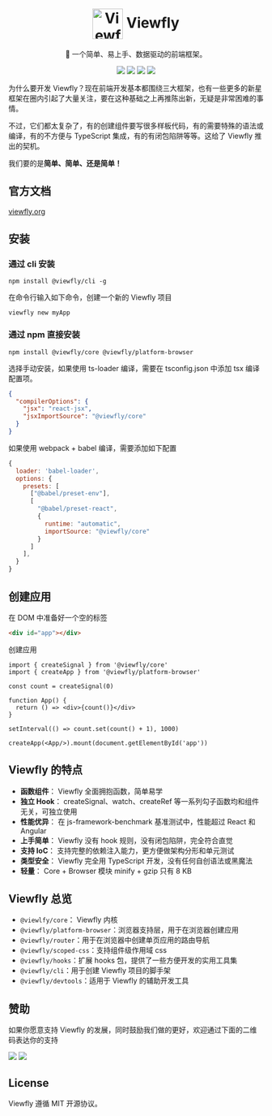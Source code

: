 <h1 align="center"><img src="./_source/logo.svg" alt="Viewfly" width="60px" align="center"> Viewfly</h1>

<p align="center">🚀 一个简单、易上手、数据驱动的前端框架。</p>

<p align="center">
  <img src="https://img.shields.io/badge/build-passing-green">
  <img src="https://img.shields.io/npm/v/%40viewfly%2Fcore">
  <img src="https://img.shields.io/npm/dm/%40viewfly/core">
  <img src="https://img.shields.io/badge/coverage-100%25-blue">
</p>

为什么要开发 Viewfly？现在前端开发基本都围绕三大框架，也有一些更多的新星框架在圈内引起了大量关注，要在这种基础之上再推陈出新，无疑是非常困难的事情。

不过，它们都太复杂了，有的创建组件要写很多样板代码，有的需要特殊的语法或编译，有的不方便与 TypeScript 集成，有的有闭包陷阱等等。这给了 Viewfly 推出的契机。

我们要的是**简单、简单、还是简单！**


## 官方文档

[viewfly.org](https://viewfly.org)

## 安装

### 通过 cli 安装

```
npm install @viewfly/cli -g
```
在命令行输入如下命令，创建一个新的 Viewfly 项目
```
viewfly new myApp
```

### 通过 npm 直接安装
```
npm install @viewfly/core @viewfly/platform-browser
```
选择手动安装，如果使用 ts-loader 编译，需要在 tsconfig.json 中添加 tsx 编译配置项。

```json
{
  "compilerOptions": {
    "jsx": "react-jsx",
    "jsxImportSource": "@viewfly/core"
  }
}
```
如果使用 webpack + babel 编译，需要添加如下配置

```js
{
  loader: 'babel-loader',
  options: {
    presets: [
      ["@babel/preset-env"],
      [
        "@babel/preset-react",
        {
          runtime: "automatic",
          importSource: "@viewfly/core"
        }
      ]
    ],
  }
}
```
## 创建应用

在 DOM 中准备好一个空的标签
```html
<div id="app"></div>
```
创建应用

```tsx
import { createSignal } from '@viewfly/core'
import { createApp } from '@viewfly/platform-browser'

const count = createSignal(0)

function App() {
  return () => <div>{count()}</div>
}

setInterval(() => count.set(count() + 1), 1000)

createApp(<App/>).mount(document.getElementById('app'))
```

## Viewfly 的特点

+ **函数组件**： Viewfly 全面拥抱函数，简单易学
+ **独立 Hook**： createSignal、watch、createRef 等一系列勾子函数均和组件无关，可独立使用
+ **性能优异**： 在 js-framework-benchmark 基准测试中，性能超过 React 和 Angular
+ **上手简单**： Viewfly 没有 hook 规则，没有闭包陷阱，完全符合直觉
+ **支持 IoC**： 支持完整的依赖注入能力，更方便做架构分形和单元测试
+ **类型安全**： Viewfly 完全用 TypeScript 开发，没有任何自创语法或黑魔法
+ **轻量**： Core + Browser 模块 minify + gzip 只有 8 KB

## Viewfly 总览

+ `@viewlfy/core`： Viewfly 内核
+ `@viewfly/platform-browser`：浏览器支持层，用于在浏览器创建应用
+ `@viewfly/router`：用于在浏览器中创建单页应用的路由导航
+ `@viewfly/scoped-css`：支持组件级作用域 css
+ `@viewfly/hooks`：扩展 hooks 包，提供了一些方便开发的实用工具集
+ `@viewfly/cli`：用于创建 Viewfly 项目的脚手架
+ `@viewfly/devtools`：适用于 Viewfly 的辅助开发工具

## 赞助

如果你愿意支持 Viewfly 的发展，同时鼓励我们做的更好，欢迎通过下面的二维码表达你的支持

![](./_source/wx.jpg) ![](./_source/alipay.jpg)

## License

Viewfly 遵循 MIT 开源协议。
